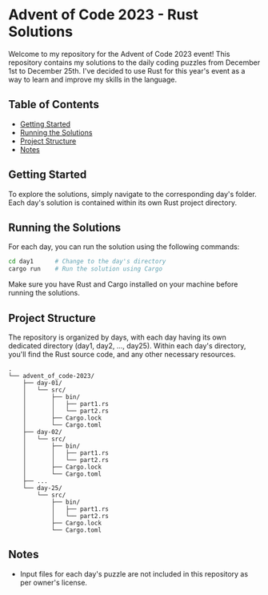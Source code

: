 # Advent of Code 2023 - Rust Solutions

Welcome to my repository for the Advent of Code 2023 event! This repository contains my solutions to the daily coding puzzles from December 1st to December 25th. I've decided to use Rust for this year's event as a way to learn and improve my skills in the language.

## Table of Contents

- [Getting Started](#getting-started)
- [Running the Solutions](#running-the-solutions)
- [Project Structure](#project-structure)
- [Notes](#notes)

## Getting Started

To explore the solutions, simply navigate to the corresponding day's folder. Each day's solution is contained within its own Rust project directory.

## Running the Solutions

For each day, you can run the solution using the following commands:

```bash
cd day1      # Change to the day's directory
cargo run    # Run the solution using Cargo
```

Make sure you have Rust and Cargo installed on your machine before running the solutions.

## Project Structure

The repository is organized by days, with each day having its own dedicated directory (day1, day2, ..., day25). Within each day's directory, you'll find the Rust source code, and any other necessary resources.
```
.
└── advent_of_code-2023/
    ├── day-01/
    │   └── src/
    │       ├── bin/
    │       │   ├── part1.rs
    │       │   └── part2.rs
    │       ├── Cargo.lock
    │       └── Cargo.toml
    ├── day-02/
    │   └── src/
    │       ├── bin/
    │       │   ├── part1.rs
    │       │   └── part2.rs
    │       ├── Cargo.lock
    │       └── Cargo.toml
    ├── ...
    └── day-25/
        └── src/
            ├── bin/
            │   ├── part1.rs
            │   └── part2.rs
            ├── Cargo.lock
            └── Cargo.toml
```

## Notes

- Input files for each day's puzzle are not included in this repository as per owner's license.
